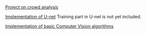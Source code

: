 
[Project on crowd analysis](https://github.com/iitmcvg/jipmer-crowd-analysis)

[Implementation of U-net](https://github.com/SaiVinay007/U-Net)
Training part in U-net is not yet included.

[Implementation of basic Computer Vision algorithms](https://github.com/SaiVinay007/Implementations)

